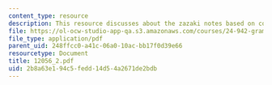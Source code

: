 ```yaml
---
content_type: resource
description: This resource discusses about the zazaki notes based on conor quinn.
file: https://ol-ocw-studio-app-qa.s3.amazonaws.com/courses/24-942-grammar-of-a-less-familiar-language-spring-2003/2b8a63e194c5fedd14d54a2671de2bdb_12056_2.pdf
file_type: application/pdf
parent_uid: 248ffcc0-a41c-06a0-10ac-bb17f0d39e66
resourcetype: Document
title: 12056_2.pdf
uid: 2b8a63e1-94c5-fedd-14d5-4a2671de2bdb
---
```

